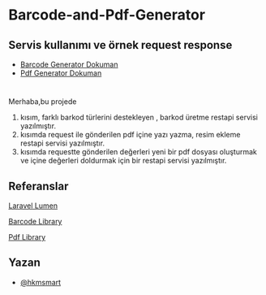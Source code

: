 
# Barcode-and-Pdf-Generator

## Servis kullanımı ve örnek request response

 - [Barcode Generator Dokuman](https://github.com/hkmsmart/Barcode-and-Pdf-Generator/blob/main/Barcode.Generator.Dokuman.md)
 - [Pdf Generator Dokuman](https://github.com/hkmsmart/Barcode-and-Pdf-Generator/blob/main/Pdf%20Generator%20Dokuman.md)

#
Merhaba,bu projede 
1. kısım, farklı barkod türlerini destekleyen , barkod üretme restapi servisi yazılmıştır.
2. kısımda request ile gönderilen pdf içine yazı yazma, resim ekleme  restapi servisi yazılmıştır.
3. kısımda requestte gönderilen değerleri yeni bir pdf dosyası oluşturmak ve içine değerleri doldurmak için bir restapi servisi yazılmıştır.



## Referanslar

[Laravel Lumen](https://lumen.laravel.com/docs/9.x)

[Barcode Library](https://github.com/tecnickcom/tc-lib-barcode)

[Pdf Library](https://github.com/Setasign/FPDI)

## Yazan

- [@hkmsmart](https://github.com/hkmsmart)

